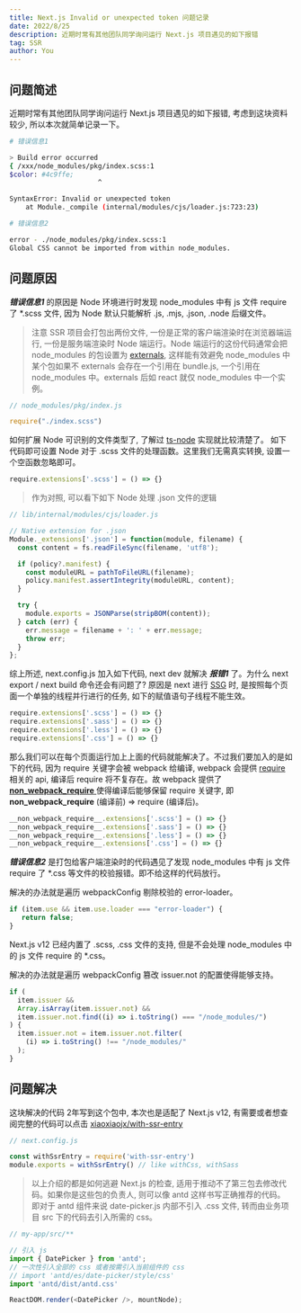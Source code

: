 ```yaml
---
title: Next.js Invalid or unexpected token 问题记录
date: 2022/8/25
description: 近期时常有其他团队同学询问运行 Next.js 项目遇见的如下报错
tag: SSR
author: You
---
```


## 问题简述
近期时常有其他团队同学询问运行 Next.js 项目遇见的如下报错, 考虑到这块资料较少, 所以本次就简单记录一下。
```bash
# 错误信息1

> Build error occurred
{ /xxx/node_modules/pkg/index.scss:1
$color: #4c9ffe;
                      ^

SyntaxError: Invalid or unexpected token
    at Module._compile (internal/modules/cjs/loader.js:723:23)
```
```bash
# 错误信息2

error - ./node_modules/pkg/index.scss:1
Global CSS cannot be imported from within node_modules.
```

## 问题原因
***错误信息1*** 的原因是 Node 环境进行时发现 node_modules 中有 js 文件 require 了 *.scss 文件, 因为 Node 默认只能解析 .js, .mjs, .json, .node 后缀文件。
> 注意 SSR 项目会打包出两份文件, 一份是正常的客户端渲染时在浏览器端运行, 一份是服务端渲染时 Node 端运行。Node 端运行的这份代码通常会把 node_modules 的包设置为 [externals](https://webpack.js.org/configuration/externals/), 这样能有效避免 node_modules 中某个包如果不 externals 会存在一个引用在 bundle.js, 一个引用在 node_modules 中。externals 后如 react 就仅 node_modules 中一个实例。
```js
// node_modules/pkg/index.js

require("./index.scss")
```
如何扩展 Node 可识别的文件类型了, 了解过 [ts-node](https://github.com/TypeStrong/ts-node) 实现就比较清楚了。 如下代码即可设置 Node 对于 .scss 文件的处理函数。这里我们无需真实转换, 设置一个空函数忽略即可。
```js
require.extensions['.scss'] = () => {}
```
> 作为对照, 可以看下如下 Node 处理 .json 文件的逻辑
```js
// lib/internal/modules/cjs/loader.js

// Native extension for .json
Module._extensions['.json'] = function(module, filename) {
  const content = fs.readFileSync(filename, 'utf8');

  if (policy?.manifest) {
    const moduleURL = pathToFileURL(filename);
    policy.manifest.assertIntegrity(moduleURL, content);
  }

  try {
    module.exports = JSONParse(stripBOM(content));
  } catch (err) {
    err.message = filename + ': ' + err.message;
    throw err;
  }
};
```

综上所述, next.config.js 加入如下代码, next dev 就解决 ***报错1*** 了。为什么 next export / next build 命令还会有问题了? 原因是 next 进行 [SSG](https://nextjs.org/docs/advanced-features/static-html-export) 时, 是按照每个页面一个单独的线程并行进行的任务, 如下的赋值语句子线程不能生效。
```js
require.extensions['.scss'] = () => {}
require.extensions['.sass'] = () => {}
require.extensions['.less'] = () => {}
require.extensions['.css'] = () => {}
```
那么我们可以在每个页面运行加上上面的代码就能解决了。不过我们要加入的是如下的代码, 因为 require 关键字会被 webpack 给编译, webpack 会提供 [require](https://webpack.js.org/api/module-methods/#requirecontext) 相关的 api, 编译后 require 将不复存在。故 webpack 提供了 [__non_webpack_require__ ](https://webpack.js.org/api/module-variables/#__non_webpack_require__-webpack-specific) 使得编译后能够保留 require 关键字, 即 __non_webpack_require__ (编译前) => require (编译后)。
```js
__non_webpack_require__.extensions['.scss'] = () => {}
__non_webpack_require__.extensions['.sass'] = () => {}
__non_webpack_require__.extensions['.less'] = () => {}
__non_webpack_require__.extensions['.css'] = () => {}
```
***错误信息2*** 是打包给客户端渲染时的代码遇见了发现 node_modules 中有 js 文件 require 了 *.css 等文件的校验报错。即不给这样的代码放行。

解决的办法就是遍历 webpackConfig 剔除校验的 error-loader。

```js
if (item.use && item.use.loader === "error-loader") {
   return false;
}
```

Next.js v12 已经内置了 .scss, .css 文件的支持, 但是不会处理 node_modules 中的 js 文件 require 的 *.css。

解决的办法就是遍历 webpackConfig 篡改 issuer.not 的配置使得能够支持。
```js
if (
  item.issuer &&
  Array.isArray(item.issuer.not) &&
  item.issuer.not.find((i) => i.toString() === "/node_modules/")
) {
  item.issuer.not = item.issuer.not.filter(
    (i) => i.toString() !== "/node_modules/"
  );
}
```

## 问题解决
这块解决的代码 2年写到这个包中, 本次也是适配了 Next.js v12, 有需要或者想查阅完整的代码可以点击 [xiaoxiaojx/with-ssr-entry](https://github.com/xiaoxiaojx/with-ssr-entry)
```js
// next.config.js

const withSsrEntry = require('with-ssr-entry')
module.exports = withSsrEntry() // like withCss, withSass
```
> 以上介绍的都是如何逃避 Next.js 的检查, 适用于推动不了第三包去修改代码。如果你是这些包的负责人, 则可以像 antd 这样书写正确推荐的代码。即对于 antd 组件来说 date-picker.js 内部不引入 .css 文件, 转而由业务项目 src 下的代码去引入所需的 css。
```js
// my-app/src/**

// 引入 js
import { DatePicker } from 'antd';
// 一次性引入全部的 css 或者按需引入当前组件的 css
// import 'antd/es/date-picker/style/css'
import 'antd/dist/antd.css'

ReactDOM.render(<DatePicker />, mountNode);
```